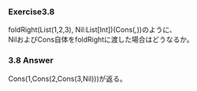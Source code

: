 ### Exercise3.8
foldRight(List(1,2,3), Nil:List[Int])(Cons(_,_))のように、  
NilおよびCons自体をfoldRightに渡した場合はどうなるか。


### 3.8 Answer
Cons(1,Cons(2,Cons(3,Nil)))が返る。